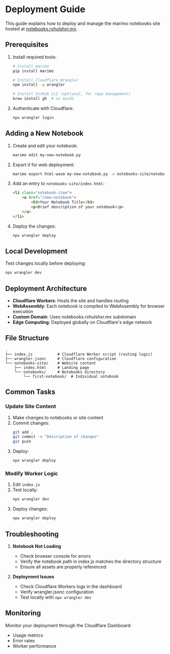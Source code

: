# Deployment Guide

This guide explains how to deploy and manage the marimo notebooks site hosted at [notebooks.rxhulshxr.mx](https://notebooks.rxhulshxr.mx).

## Prerequisites

1. Install required tools:
   ```bash
   # Install marimo
   pip install marimo

   # Install Cloudflare Wrangler
   npm install -g wrangler

   # Install GitHub CLI (optional, for repo management)
   brew install gh  # on macOS
   ```

2. Authenticate with Cloudflare:
   ```bash
   npx wrangler login
   ```

## Adding a New Notebook

1. Create and edit your notebook:
   ```bash
   marimo edit my-new-notebook.py
   ```

2. Export it for web deployment:
   ```bash
   marimo export html-wasm my-new-notebook.py -o notebooks-site/notebooks/new-notebook --mode run --include-cloudflare
   ```

3. Add an entry to `notebooks-site/index.html`:
   ```html
   <li class="notebook-item">
       <a href="/new-notebook">
           <h3>Your Notebook Title</h3>
           <p>Brief description of your notebook</p>
       </a>
   </li>
   ```

4. Deploy the changes:
   ```bash
   npx wrangler deploy
   ```

## Local Development

Test changes locally before deploying:
```bash
npx wrangler dev
```

## Deployment Architecture

- **Cloudflare Workers**: Hosts the site and handles routing
- **WebAssembly**: Each notebook is compiled to WebAssembly for browser execution
- **Custom Domain**: Uses notebooks.rxhulshxr.mx subdomain
- **Edge Computing**: Deployed globally on Cloudflare's edge network

## File Structure

```
.
├── index.js           # Cloudflare Worker script (routing logic)
├── wrangler.jsonc     # Cloudflare configuration
└── notebooks-site/    # Website content
    ├── index.html     # Landing page
    └── notebooks/     # Notebooks directory
        └── first-notebook/  # Individual notebook
```

## Common Tasks

### Update Site Content
1. Make changes to notebooks or site content
2. Commit changes:
   ```bash
   git add .
   git commit -m "Description of changes"
   git push
   ```
3. Deploy:
   ```bash
   npx wrangler deploy
   ```

### Modify Worker Logic
1. Edit `index.js`
2. Test locally:
   ```bash
   npx wrangler dev
   ```
3. Deploy changes:
   ```bash
   npx wrangler deploy
   ```

## Troubleshooting

1. **Notebook Not Loading**
   - Check browser console for errors
   - Verify the notebook path in index.js matches the directory structure
   - Ensure all assets are properly referenced

2. **Deployment Issues**
   - Check Cloudflare Workers logs in the dashboard
   - Verify wrangler.jsonc configuration
   - Test locally with `npx wrangler dev`

## Monitoring

Monitor your deployment through the Cloudflare Dashboard:
- Usage metrics
- Error rates
- Worker performance


